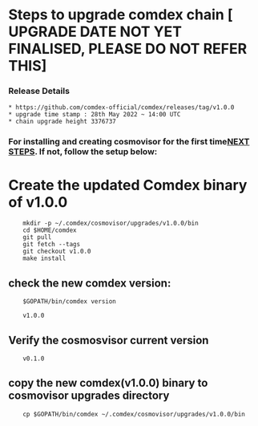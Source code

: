 # Steps to upgrade comdex chain [ UPGRADE DATE NOT YET FINALISED, PLEASE DO NOT REFER THIS]

### Release Details
    * https://github.com/comdex-official/comdex/releases/tag/v1.0.0
    * upgrade time stamp : 28th May 2022 ~ 14:00 UTC
    * chain upgrade height 3376737


### For installing and creating cosmovisor for the first time[NEXT STEPS](#https://github.com/comdex-official/networks/blob/main/testnet/cosmovisor-setup.md). If not, follow the setup below:

# Create the updated Comdex binary of v1.0.0

```shell
    mkdir -p ~/.comdex/cosmovisor/upgrades/v1.0.0/bin
    cd $HOME/comdex
    git pull
    git fetch --tags
    git checkout v1.0.0
    make install
```

## check the new comdex version:

```shell
    $GOPATH/bin/comdex version
```

```shell
    v1.0.0
```

## Verify the cosmosvisor current version

```shell
    v0.1.0
```
## copy the new comdex(v1.0.0) binary to cosmovisor upgrades directory

```shell
    cp $GOPATH/bin/comdex ~/.comdex/cosmovisor/upgrades/v1.0.0/bin
```
